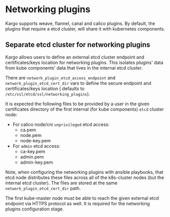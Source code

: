 Networking plugins
==================

Kargo supports weave, flannel, canal and calico plugins. By default,
the plugins that require a etcd cluster, will share it with kubernetes
components.

Separate etcd cluster for networking plugins
--------------------------------------------

Kargo allows users to define an external etcd cluster endpoint and
certificates/keys location for networking plugins. This isolates plugins' data from
kube components' data that lives in the internal etcd cluster.

There are ``network_plugin_etcd_access_endpoint`` and ``network_plugin_etcd_cert_dir``
vars to define the secure endpoint and certificates/keys location (
defaults to ``/etc/ssl/etcd/ssl/networking_plugins``).

It is expected the following files to be provided by a user in the given certificates
directory of the first internal (for kube components) `etcd` cluster node:

* For calico node/cni `unprivileged` etcd access:
  * ca.pem
  * node.pem
  * node-key.pem
* For `admin` etcd access:
  * ca-key.pem
  * admin.pem
  * admin-key.pem

Note, when configuring the networking plugins with ansible playbooks, that etcd node
distributes these files across all of the k8s-cluster nodes (but the internal etcd
cluster). The files are stored at the same ``network_plugin_etcd_cert_dir`` path.

The first kube-master node must be able to reach the given external etcd endpoint via
HTTPS protocol as well. It is required for the networking plugins configuration stage.
